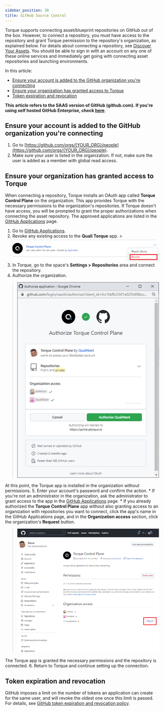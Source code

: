 ```yaml
---
sidebar_position: 30
title: GitHub Source Control
---
```


Torque supports connecting asset/blueprint repositories on GitHub out of the box. However, to connect a repository, you must have access to the repository and grant Torque permission to the repository's organization, as explained below. For details about connecting a repository, see [Discover Your Assets](/getting-started/Discover%20Your%20Assets). You should be able to sign in with an account on any one of these online services and immediately get going with connecting asset repositories and launching environments.

In this article:
- [Ensure your account is added to the GitHub organization you're connecting](#ensure-your-account-is-added-to-the-github-organization-youre-connecting)
- [Ensure your organization has granted access to Torque](#ensure-your-organization-has-granted-access-to-torque)
- [Token expiration and revocation](#token-expiration-and-revocation)

**This article refers to the SAAS version of GitHub (github.com). If you're using self hosted GitHub Enterprise, check [here](/admin-guide/source-control/self-hosted-repositories/Overview)**.


## Ensure your account is added to the GitHub organization you're connecting

1. Go to [https://github.com/orgs/{YOUR_ORG}/people](https://github.com/orgs/{YOUR_ORG}/people).
2. Make sure your user is listed in the organization. If not, make sure the user is added as a member with global read access.

## Ensure your organization has granted access to Torque

When connecting a repository, Torque installs an OAuth app called __Torque Control Plane__ on the organization. This app provides Torque with the necessary permissions to the organization's repositories. If Torque doesn't have access, you will be prompted to grant the proper authorizations when connecting the asset repository. The approved applications are listed in the [GitHub Applications](https://github.com/settings/applications) page. 

  1. Go to [GitHub Applications](https://github.com/settings/applications).
  2. Revoke any existing access to the __Quali Torque__ app.
    > ![Locale Dropdown](/img/revoke-access.png)
  3. In Torque, go to the space's __Settings > Repositories__ area and connect the repository.
  4. Authorize the organization. 
  > ![Locale Dropdown](/img/torque-access.png)
  
  At this point, the Torque app is installed in the organization without permissions. 
  5. Enter your account's password and confirm the action. 
     * If you're not an administrator in the organization, ask the administrator to grant access to the app in the [GitHub Applications](https://github.com/settings/applications) page. 
     * If you already authorized the __Torque Control Plane__ app without also granting access to an organization with repositories you want to connect, click the app's name in the GitHub Applications page, and in the __Organization access__ section, click the organization's __Request__ button.
  > ![Locale Dropdown](/img/request-org-access.png)
  
  The Torque app is granted the necessary permissions and the repository is connected.
  6. Return to Torque and continue setting up the connection.

## Token expiration and revocation

GitHub imposes a limit on the number of tokens an application can create for the same user, and will revoke the oldest one once this limit is passed. For details, see [GitHub token expiration and revocation policy](https://docs.github.com/en/authentication/keeping-your-account-and-data-secure/token-expiration-and-revocation#token-revoked-due-to-excess-of-tokens-for-an-oauth-app-with-the-same-scope).
